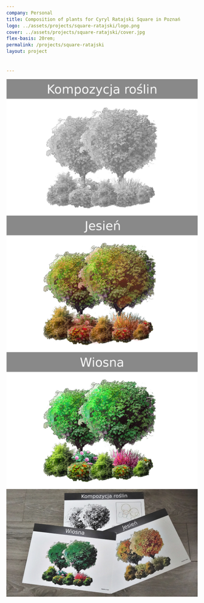 ```yaml
---
company: Personal
title: Composition of plants for Cyryl Ratajski Square in Poznań
logo: ../assets/projects/square-ratajski/logo.png
cover: ../assets/projects/square-ratajski/cover.jpg
flex-basis: 20rem;
permalink: /projects/square-ratajski
layout: project


---
```



<div class="project-image">
	<img src="../assets/projects/square-ratajski/cover.jpg" />
</div>
<div class="project-image">
	<img src="../assets/projects/square-ratajski/1.jpg" />
</div>
<div class="project-image">
	<img src="../assets/projects/square-ratajski/2.jpg" />
</div>
<div class="project-image">
	<img src="../assets/projects/square-ratajski/3.jpg" />
</div>
